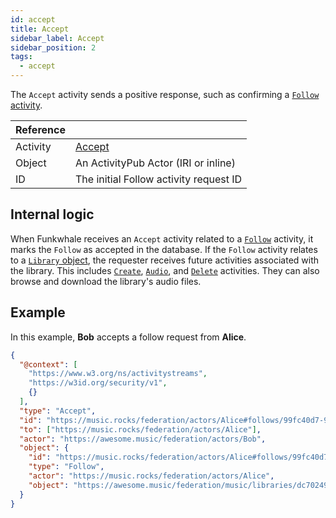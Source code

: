 ```yaml
---
id: accept
title: Accept
sidebar_label: Accept
sidebar_position: 2
tags:
  - accept
---
```


The `Accept` activity sends a positive response, such as confirming a [`Follow` activity](follow).

| Reference |                                                                    |
| --------- | ------------------------------------------------------------------ |
| Activity  | [Accept](https://www.w3.org/TR/activitypub/#accept-activity-inbox) |
| Object    | An ActivityPub Actor (IRI or inline)                               |
| ID        | The initial Follow activity request ID                             |

## Internal logic

When Funkwhale receives an `Accept` activity related to a [`Follow`](follow) activity, it marks the `Follow` as accepted in the database. If the `Follow` activity relates to a [`Library` object](objects/library), the requester receives future activities associated with the library. This includes [`Create`](create), [`Audio`](objects/audio), and [`Delete`](delete) activities. They can also browse and download the library's audio files.

## Example

In this example, **Bob** accepts a follow request from **Alice**.

```json
{
  "@context": [
    "https://www.w3.org/ns/activitystreams",
    "https://w3id.org/security/v1",
    {}
  ],
  "type": "Accept",
  "id": "https://music.rocks/federation/actors/Alice#follows/99fc40d7-9bc8-4c4a-add1-f637339e1ded/accept",
  "to": ["https://music.rocks/federation/actors/Alice"],
  "actor": "https://awesome.music/federation/actors/Bob",
  "object": {
    "id": "https://music.rocks/federation/actors/Alice#follows/99fc40d7-9bc8-4c4a-add1-f637339e1ded",
    "type": "Follow",
    "actor": "https://music.rocks/federation/actors/Alice",
    "object": "https://awesome.music/federation/music/libraries/dc702491-f6ce-441b-9da0-cecbed08bcc6"
  }
}
```
